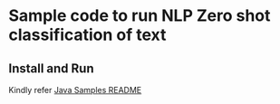# Sample code to run NLP Zero shot classification of text

## Install and Run
Kindly refer [Java Samples README](../../../../../../../README.md)